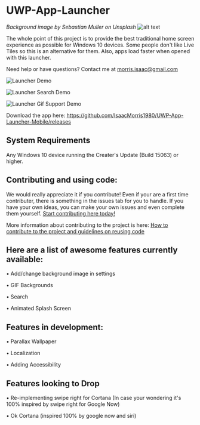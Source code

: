 # UWP-App-Launcher
*Background image by Sebastian Muller on Unsplash*
![alt text](https://github.com/IsaacMorris1980/UWP-App-Launcher-Mobile/blob/oldversion/UWPAppLauncherMonochromeWideBranding.png)
 


The whole point of this project is to provide the best traditional home screen experience as possible for Windows 10 devices. Some people don't like Live Tiles so this is an alternative for them. Also, apps load faster when opened with this launcher.

Need help or have questions? Contact me at morris.isaac@gmail.com

![Launcher Demo](https://github.com/IsaacMorris1980/UWP-App-Launcher-Mobile/blob/oldversion/appLauncherDemo.gif)

![Launcher Search Demo](https://i.imgur.com/A4mPuAv.gif)

![Launcher Gif Support Demo](https://github.com/IsaacMorris1980/UWP-App-Launcher-Mobile/blob/oldversion/appLauncherGIFSupport.gif)

Download the app here: https://github.com/IsaacMorris1980/UWP-App-Launcher-Mobile/releases

## System Requirements
Any Windows 10 device running the Creater's Update (Build 15063) or higher.

## Contributing and using code:
We would really appreciate it if you contribute! Even if your are a first time contributer, there is something in the issues tab for you to handle. If you have your own ideas, you can make your own issues and even complete them yourself. 
[Start contributing here today!](https://github.com/IsaacMorris1980/UWP-App-Launcher-Mobile/issues)

More information about contributing to the project is here: [How to contribute to the project and guidelines on reusing code](https://github.com/IsaacMorris1980/UWP-App-Launcher-Mobile/blob/oldversion/CONTRIBUTING.md)


## Here are a list of awesome features currently available:

• Add/change background image in settings

• GIF Backgrounds

• Search

• Animated Splash Screen


## Features in development:
• Parallax Wallpaper

• Localization

• Adding Accessibility


## Features looking to Drop

• Re-implementing swipe right for Cortana (In case your wondering it's 100% inspired by swipe right for Google Now)

• Ok Cortana (inspired 100% by google now and siri)
